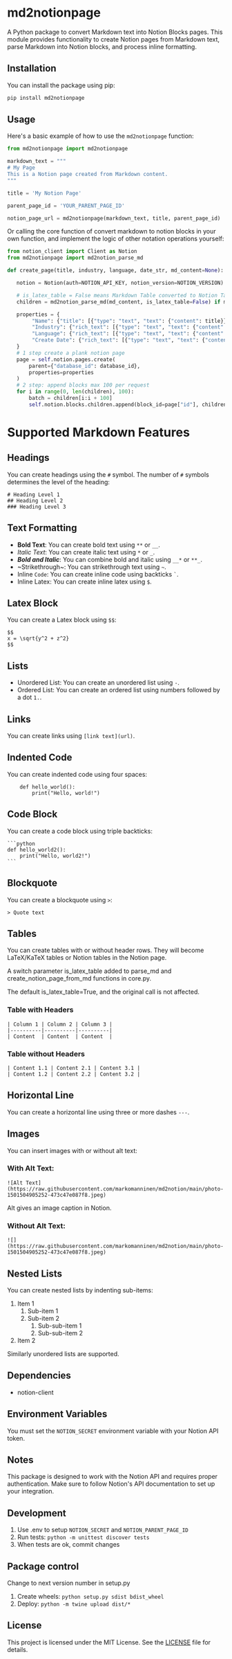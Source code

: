 
# md2notionpage

A Python package to convert Markdown text into Notion Blocks pages. This module provides functionality to create Notion pages from Markdown text, parse Markdown into Notion blocks, and process inline formatting.

## Installation

You can install the package using pip:

```bash
pip install md2notionpage
```

## Usage

Here's a basic example of how to use the `md2notionpage` function:

```python
from md2notionpage import md2notionpage

markdown_text = """
# My Page
This is a Notion page created from Markdown content.
"""

title = 'My Notion Page'

parent_page_id = 'YOUR_PARENT_PAGE_ID'

notion_page_url = md2notionpage(markdown_text, title, parent_page_id)
```
 Or calling the core function of convert markdown to notion blocks in your own function, and implement the logic of other notation operations yourself:
 ```python
from notion_client import Client as Notion
from md2notionpage import md2notion_parse_md

def create_page(title, industry, language, date_str, md_content=None):

	notion = Notion(auth=NOTION_API_KEY, notion_version=NOTION_VERSION) # Define your env parameters

	# is_latex_table = False means Markdown Table converted to Notion Table instead of LaTeX Table
	children = md2notion_parse_md(md_content, is_latex_table=False) if md_content else []

	properties = {
		 "Name": {"title": [{"type": "text", "text": {"content": title}}]},
		 "Industry": {"rich_text": [{"type": "text", "text": {"content": industry}}]},
		 "Language": {"rich_text": [{"type": "text", "text": {"content": language}}]},
		 "Create Date": {"rich_text": [{"type": "text", "text": {"content": date_str + "UTC"}}]}
	} 
	# 1 step create a plank notion page
 	page = self.notion.pages.create(
 		parent={"database_id": database_id},
        properties=properties
 	)
    # 2 step: append blocks max 100 per request 
    for i in range(0, len(children), 100):
        batch = children[i:i + 100]
        self.notion.blocks.children.append(block_id=page["id"], children=batch)
```
# Supported Markdown Features

## Headings

You can create headings using the `#` symbol. The number of `#` symbols determines the level of the heading:

```
# Heading Level 1
## Heading Level 2
### Heading Level 3
```

## Text Formatting

- **Bold Text**: You can create bold text using `**` or `__`.
- *Italic Text*: You can create italic text using `*` or `_`.
- **_Bold and Italic_**: You can combine bold and italic using `__*` or `**_`.
- ~Strikethrough~: You can strikethrough text using `~`.
- Inline `Code`: You can create inline code using backticks `` ` ``.
- Inline Latex: You can create inline latex using `$`.

## Latex Block

You can create a Latex block using `$$`:

```
$$
x = \sqrt{y^2 + z^2}
$$
```

## Lists

- Unordered List: You can create an unordered list using `-`.
- Ordered List: You can create an ordered list using numbers followed by a dot `1.`.

## Links

You can create links using `[link text](url)`.

## Indented Code

You can create indented code using four spaces:

```
    def hello_world():
        print("Hello, world!")
```

## Code Block

You can create a code block using triple backticks:

	```python
	def hello_world2():
	    print("Hello, world2!")
	```

## Blockquote

You can create a blockquote using `>`:

```
> Quote text
```

## Tables

You can create tables with or without header rows. They will become LaTeX/KaTeX tables or Notion tables in the Notion page.

A switch parameter is_latex_table added to parse_md and create_notion_page_from_md functions in core.py. 

The default is_latex_table=True, and the original call is not affected.

### Table with Headers

```
| Column 1 | Column 2 | Column 3 |
|----------|----------|----------|
| Content  | Content  | Content  |
```

### Table without Headers

```
| Content 1.1 | Content 2.1 | Content 3.1 |
| Content 1.2 | Content 2.2 | Content 3.2 |
```

## Horizontal Line

You can create a horizontal line using three or more dashes `---`.

## Images

You can insert images with or without alt text:

### With Alt Text:

```
![Alt Text](https://raw.githubusercontent.com/markomanninen/md2notion/main/photo-1501504905252-473c47e087f8.jpeg)
```

Alt gives an image caption in Notion.

### Without Alt Text:

```
![](https://raw.githubusercontent.com/markomanninen/md2notion/main/photo-1501504905252-473c47e087f8.jpeg)
```

## Nested Lists

You can create nested lists by indenting sub-items:

1. Item 1
   1. Sub-item 1
   2. Sub-item 2
      1. Sub-sub-item 1
      2. Sub-sub-item 2
2. Item 2

Similarly unordered lists are supported.

## Dependencies

- notion-client

## Environment Variables

You must set the `NOTION_SECRET` environment variable with your Notion API token.

## Notes

This package is designed to work with the Notion API and requires proper authentication. Make sure to follow Notion's API documentation to set up your integration.

## Development

1. Use .env to setup `NOTION_SECRET` and `NOTION_PARENT_PAGE_ID`
2. Run tests: `python -m unittest discover tests`
3. When tests are ok, commit changes

## Package control

Change to next version number in setup.py

1. Create wheels: `python setup.py sdist bdist_wheel`
2. Deploy: `python -m twine upload dist/*`

## License

This project is licensed under the MIT License. See the [LICENSE](LICENCE) file for details.
